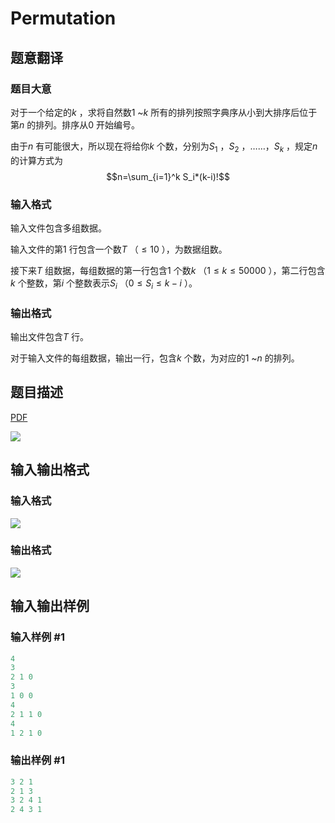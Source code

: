 # Permutation

## 题意翻译

### 题目大意

对于一个给定的$k$ ，求将自然数$1$ ~$k$ 所有的排列按照字典序从小到大排序后位于第$n$ 的排列。排序从$0$ 开始编号。

由于$n$ 有可能很大，所以现在将给你$k$ 个数，分别为$S_1$ ，$S_2$ ，……，$S_k$ ，规定$n$ 的计算方式为$$n=\sum_{i=1}^k S_i*(k-i)!$$

### 输入格式

输入文件包含多组数据。

输入文件的第$1$ 行包含一个数$T$ （$\leq 10$ ），为数据组数。

接下来$T$ 组数据，每组数据的第一行包含$1$ 个数$k$ （$1 \leq k \leq 50000$ ），第二行包含$k$ 个整数，第$i$ 个整数表示$S_i$ （$0 \leq S_i \leq k-i$ ）。

### 输出格式

输出文件包含$T$ 行。

对于输入文件的每组数据，输出一行，包含$k$ 个数，为对应的$1$ ~$n$ 的排列。

## 题目描述

[problemUrl]: https://uva.onlinejudge.org/index.php?option=com_onlinejudge&Itemid=8&category=27&page=show_problem&problem=2520

[PDF](https://uva.onlinejudge.org/external/115/p11525.pdf)

![](https://cdn.luogu.com.cn/upload/vjudge_pic/UVA11525/d1134d73640ac85ba5b2ec8b952e8e73bfd8dfb1.png)

## 输入输出格式

### 输入格式

![](https://cdn.luogu.com.cn/upload/vjudge_pic/UVA11525/4daed861dcc3c870059d31f9fb328b169f8dbf18.png)

### 输出格式

![](https://cdn.luogu.com.cn/upload/vjudge_pic/UVA11525/f83598209372577c1f4a143e93d18642cb349aa5.png)

## 输入输出样例

### 输入样例 #1

```cpp
4
3
2 1 0
3
1 0 0
4
2 1 1 0
4
1 2 1 0
```


### 输出样例 #1

```cpp
3 2 1
2 1 3
3 2 4 1
2 4 3 1
```


